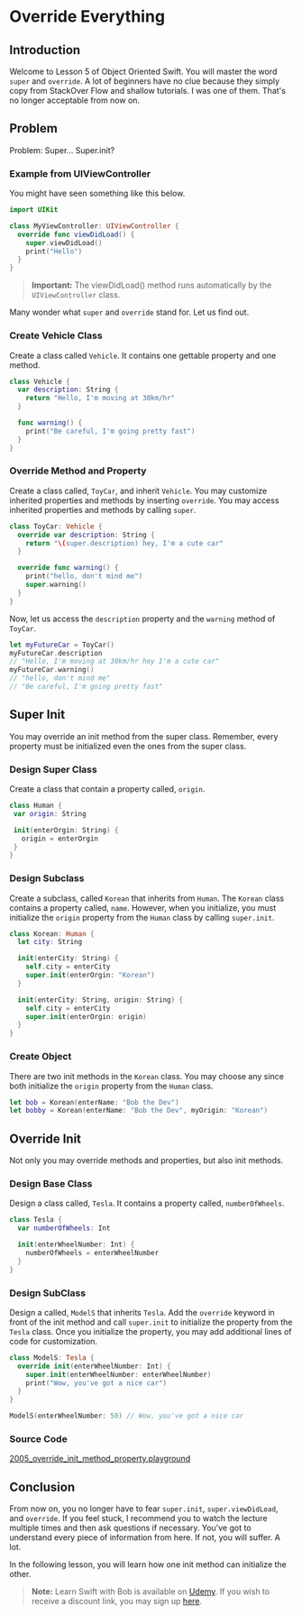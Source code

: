 # Override Everything

## Introduction
Welcome to Lesson 5 of Object Oriented Swift. You will master the word `super` and `override`. A lot of beginners  have no clue because they simply copy from StackOver Flow and shallow tutorials. I was one of them. That's no longer acceptable from now on.

## Problem
Problem: Super... Super.init?

### Example from UIViewController
You might have seen something like this below.

```swift
import UIKit

class MyViewController: UIViewController {
  override func viewDidLoad() {
    super.viewDidLoad()
    print("Hello")
  }
}
```

> **Important:** The viewDidLoad() method runs automatically by the `UIViewController` class.

Many wonder what `super` and `override` stand for. Let us find out.

### Create Vehicle Class
Create a class called `Vehicle`. It contains one gettable property and one method.

```swift
class Vehicle {
  var description: String {
    return "Hello, I'm moving at 30km/hr"
  }

  func warning() {
    print("Be careful, I'm going pretty fast")
  }
}
```

### Override Method and Property
Create a class called, `ToyCar`, and inherit `Vehicle`. You may customize inherited properties and methods by inserting `override`.  You may access inherited properties and methods by calling `super`.

```swift
class ToyCar: Vehicle {
  override var description: String {
    return "\(super.description) hey, I'm a cute car"
  }

  override func warning() {
    print("hello, don't mind me")
    super.warning()
  }
}
```

Now, let us access the `description` property and the `warning` method of `ToyCar`.

```swift
let myFutureCar = ToyCar()
myFutureCar.description
// "Hello, I'm moving at 30km/hr hey I'm a cute car"
myFutureCar.warning()
// "hello, don't mind me"
// "Be careful, I'm going pretty fast"
```

## Super Init
You may override an init method from the super class. Remember, every property must be initialized even the ones from the super class.

### Design Super Class
Create a class that contain a property called, `origin`.

```swift
class Human {
 var origin: String

 init(enterOrgin: String) {
   origin = enterOrgin
 }
}
```

### Design Subclass
Create a subclass, called `Korean` that inherits from `Human`. The `Korean` class contains a property called, `name`.  However, when you initialize, you must initialize the `origin` property from the `Human` class by calling `super.init`.

```swift
class Korean: Human {
  let city: String

  init(enterCity: String) {
    self.city = enterCity
    super.init(enterOrgin: "Korean")
  }

  init(enterCity: String, origin: String) {
    self.city = enterCity
    super.init(enterOrgin: origin)
  }
}
```
### Create Object
There are two init methods in the `Korean` class. You may choose any since both initialize the `origin` property from the `Human` class.

```swift
let bob = Korean(enterName: "Bob the Dev")
let bobby = Korean(enterName: "Bob the Dev", myOrigin: "Korean")
```

## Override Init
Not only you may override methods and properties, but also init methods.

### Design Base Class
Design a class called, `Tesla`. It contains a property called, `numberOfWheels`.

```swift
class Tesla {
  var numberOfWheels: Int

  init(enterWheelNumber: Int) {
    numberOfWheels = enterWheelNumber
  }
}
```

### Design SubClass
Design a called, `ModelS` that inherits `Tesla`. Add the `override` keyword in front of the init method and call `super.init` to initialize the property from the `Tesla` class. Once you initialize the property, you may add additional lines of code for customization.

```swift
class ModelS: Tesla {
  override init(enterWheelNumber: Int) {
    super.init(enterWheelNumber: enterWheelNumber)
    print("Wow, you've got a nice car")
  }
}

ModelS(enterWheelNumber: 50) // Wow, you've got a nice car
```

### Source Code
[2005_override_init_method_property.playground](https://www.dropbox.com/sh/an56n4r1ic09dvq/AABTZOHVgf_-rEt7fPoOl72Ba?dl=0)


## Conclusion
From now on, you no longer have to fear `super.init`, `super.viewDidLoad`, and `override`. If you feel stuck, I recommend you to watch the lecture multiple times and then ask questions if necessary. You've got to understand every piece of information from here. If not, you will suffer. A lot.

In the following lesson, you will learn how one init method can initialize the other.

> **Note:** Learn Swift with Bob is available on [Udemy](https://udemy.com/learn-swift-with-bob/). If you wish to receive a discount link, you may sign up [here](https://goo.gl/RR4K27).
